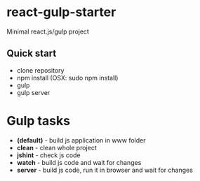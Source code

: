 # react-gulp-starter
Minimal react.js/gulp project

## Quick start ##
* clone repository
* npm install (OSX: sudo npm install)
* gulp
* gulp server

# Gulp tasks #
* **(default)** - build js application in www folder
* **clean** - clean whole project
* **jshint** - check js code
* **watch** - build js code and wait for changes
* **server** - build js code, run it in browser and wait for changes
